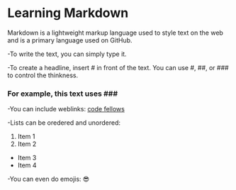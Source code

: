 # Learning Markdown

Markdown is a lightweight markup language used to style text on the web and is a primary language used on GitHub.

-To write the text, you can simply type it.

-To create a headline, insert # in front of the text. You can use #, ##, or ### to control the thinkness.
 ### For example, this text uses \###
 
-You can include weblinks:
 [code fellows](https://www.codefellows.org/)
 
-Lists can be oredered and unordered:

1. Item 1
2. Item 2
* Item 3
* Item 4
 
 -You can even do emojis: 
:sunglasses:


